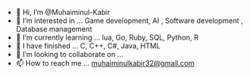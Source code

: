 - 👋 Hi, I’m @Muhaiminul-Kabir
- 👀 I’m interested in ... Game development, AI , Software development , Database management 
- 🌱 I’m currently learning ... lua, Go, Ruby, SQL, Python,  R
- 🎉 I have finished ... C, C++, C#, Java, HTML
- 💞️ I’m looking to collaborate on ...
- 📫 How to reach me ... muhaiminulkabir32@gmail.com 

<!---
Muhaiminul-Kabir/Muhaiminul-Kabir is a ✨ special ✨ repository because its `README.md` (this file) appears on your GitHub profile.
You can click the Preview link to take a look at your changes.
--->
